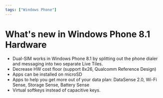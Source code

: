 ```yaml
---
tags: ["Windows Phone"]
---
```


# What's new in Windows Phone 8.1 Hardware

- Dual-SIM works in Windows Phone 8.1 by splitting out the phone dialer and messaging into two separate Live Tiles.
- Decrease HW cost floor (support 8x26, Qualcomm Reference Design)
- Apps can be installed on microSD
- Apps to help you get more out of your data plan: DataSense 2.0, Wi-Fi Sense, Storage Sense, Battery Sense
- Virtual softkeys instead of capacitive keys.
